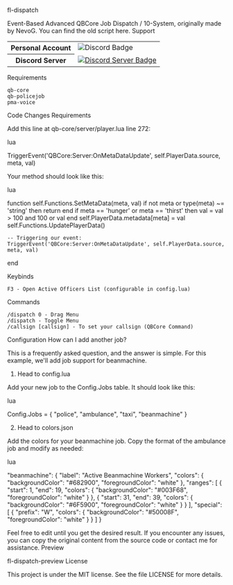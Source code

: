 fl-dispatch

Event-Based Advanced QBCore Job Dispatch / 10-System, originally made by NevoG. You can find the old script here.
Support
<table>
    <tr>
        <th>Personal Account</th>
        <td><img src="https://dcbadge.limes.pink/api/shield/311897788206153730" alt="Discord Badge" /></td>
    </tr>
    <tr>
        <th>Discord Server</th>
        <td><a target="_blank" href="https://discord.gg/87MZnFQv9y"><img src="https://dcbadge.limes.pink/api/server/87MZnFQv9y" alt="Discord Server Badge" /></a></td>
    </tr>
</table>
Requirements

    qb-core
    qb-policejob
    pma-voice

Code Changes Requirements

Add this line at qb-core/server/player.lua line 272:

lua

TriggerEvent('QBCore:Server:OnMetaDataUpdate', self.PlayerData.source, meta, val)

Your method should look like this:

lua

function self.Functions.SetMetaData(meta, val)
    if not meta or type(meta) ~= 'string' then return end
    if meta == 'hunger' or meta == 'thirst' then
        val = val > 100 and 100 or val
    end
    self.PlayerData.metadata[meta] = val
    self.Functions.UpdatePlayerData()

    -- Triggering our event:
    TriggerEvent('QBCore:Server:OnMetaDataUpdate', self.PlayerData.source, meta, val)
end

Keybinds

    F3 - Open Active Officers List (configurable in config.lua)

Commands

    /dispatch 0 - Drag Menu
    /dispatch - Toggle Menu
    /callsign [callsign] - To set your callsign (QBCore Command)

Configuration
How can I add another job?

This is a frequently asked question, and the answer is simple. For this example, we'll add job support for beanmachine.
1. Head to config.lua

Add your new job to the Config.Jobs table. It should look like this:

lua

Config.Jobs = { "police", "ambulance", "taxi", "beanmachine" }

2. Head to colors.json

Add the colors for your beanmachine job. Copy the format of the ambulance job and modify as needed:

lua

"beanmachine": {
      "label": "Active Beanmachine Workers",
      "colors": {
        "backgroundColor": "#682900",
        "foregroundColor": "white"
      },
      "ranges": [
        {
          "start": 1,
          "end": 19,
          "colors": {
            "backgroundColor": "#003F68",
            "foregroundColor": "white"
          }
        },
        {
          "start": 31,
          "end": 39,
          "colors": {
            "backgroundColor": "#6F5900",
            "foregroundColor": "white"
          }
        }
      ],
      "special": [
        {
          "prefix": "W",
          "colors": {
            "backgroundColor": "#50008F",
            "foregroundColor": "white"
          }
        }
      ]
    }

Feel free to edit until you get the desired result. If you encounter any issues, you can copy the original content from the source code or contact me for assistance.
Preview

fl-dispatch-preview
License

This project is under the MIT license. See the file LICENSE for more details.
